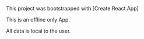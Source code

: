 This project was bootstrapped with [Create React App]

This is an offline only App.

All data is local to the user. 

